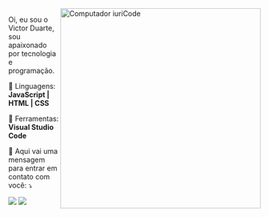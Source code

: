 <img src="https://raw.githubusercontent.com/MicaelliMedeiros/micaellimedeiros/master/image/computer-illustration.png" min-width="400px" max-width="400px" width="400px" align="right" alt="Computador iuriCode">
<p align="left">    
  Oi, eu sou o Victor Duarte, sou apaixonado por tecnologia e programação. 
</p>  
<p align="left">   
  🦄 Linguagens: <strong>JavaScript | HTML | CSS </strong> 
</p>  
<p align="left"> 
  💼 Ferramentas: <strong>Visual Studio Code</strong> 
</p>  
<p align="left">  
  💌 Aqui vai uma mensagem para entrar em contato com você: ⤵️ 
</p>  
<div align="left">
  <a href = "mailto:victorduarte0500@gmail"><img src="https://img.shields.io/badge/-gmail-ff0000?style=flat-square&labelcolor=ff0000&logo=gmail&logocolor=white&link="></a>
  <a href = "https://www.linkedin.com/in/victor-de-oliveira-duarte-7a3259224/"><img src="https://img.shields.io/badge/-linkedin-0e76a8?style=flat-square&logo=linkedin&logocolor=white&link="></a>
</div>
